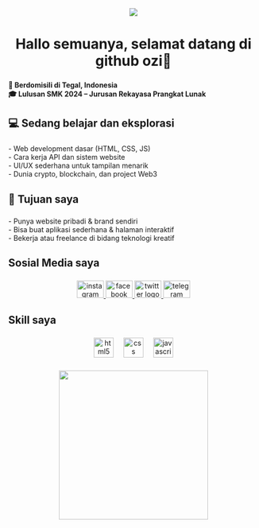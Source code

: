 <div align="center">
  <img src="https://visitor-badge.laobi.icu/badge?page_id=ozi-xbt.ozi-xbt&"  />
</div>

###

<h1 align="center">Hallo semuanya, selamat datang di github ozi🤗</h1>

###

<h4 align="left">📍 Berdomisili di Tegal, Indonesia  <br>🎓 Lulusan SMK 2024 – Jurusan  Rekayasa Prangkat Lunak</h4>

###

<h2 align="left">💻 Sedang belajar dan eksplorasi</h2>

###

<p align="left">- Web development dasar (HTML, CSS, JS)<br>- Cara kerja API dan sistem website<br>- UI/UX sederhana untuk tampilan menarik<br>- Dunia crypto, blockchain, dan project Web3</p>

###

<div align="left">
</div>

###

<h2 align="left">🎯 Tujuan saya</h2>

###

<p align="left">- Punya website pribadi & brand sendiri  <br>- Bisa buat aplikasi sederhana & halaman interaktif  <br>- Bekerja atau freelance di bidang teknologi kreatif</p>

###

<h2 align="left">Sosial Media saya</h2>

###

<div align="center">
  <a href="https://instagram.com/ozi.xbt" target="_blank">
    <img src="https://raw.githubusercontent.com/maurodesouza/profile-readme-generator/master/src/assets/icons/social/instagram/default.svg" width="54" height="35" alt="instagram logo"  />
  </a>
  <a href="https://facebook.com/@ozi.xbt/" target="_blank">
    <img src="https://raw.githubusercontent.com/maurodesouza/profile-readme-generator/master/src/assets/icons/social/facebook/default.svg" width="54" height="35" alt="facebook logo"  />
  </a>
  <a href="https://twitter.com/ozi_XBT" target="_blank">
    <img src="https://raw.githubusercontent.com/maurodesouza/profile-readme-generator/master/src/assets/icons/social/twitter/default.svg" width="54" height="35" alt="twitter logo"  />
  </a>
  <a href="https://t.me/@ozi_xbt" target="_blank">
    <img src="https://raw.githubusercontent.com/maurodesouza/profile-readme-generator/master/src/assets/icons/social/telegram/default.svg" width="54" height="35" alt="telegram logo"  />
  </a>
</div>

###

<h2 align="left">Skill saya</h2>

###

<div align="center">
  <img src="https://cdn.jsdelivr.net/gh/devicons/devicon/icons/html5/html5-original.svg" height="40" alt="html5 logo"  />
  <img width="12" />
  <img src="https://cdn.jsdelivr.net/gh/devicons/devicon/icons/css3/css3-original.svg" height="40" alt="css logo"  />
  <img width="12" />
  <img src="https://cdn.jsdelivr.net/gh/devicons/devicon/icons/javascript/javascript-original.svg" height="40" alt="javascript logo"  />
</div>

###

<div align="center">
  <img height="300" src="https://media2.giphy.com/media/v1.Y2lkPTZjMDliOTUyY2l3eDNwcXF2cGJlZDQ1MHdsaGk5ZGgwbXR4NDhtZWQ0ZTl0NG40bCZlcD12MV9pbnRlcm5hbF9naWZfYnlfaWQmY3Q9Zw/FB5EOw0CaaQM0/giphy.gif"  />
</div>

###
